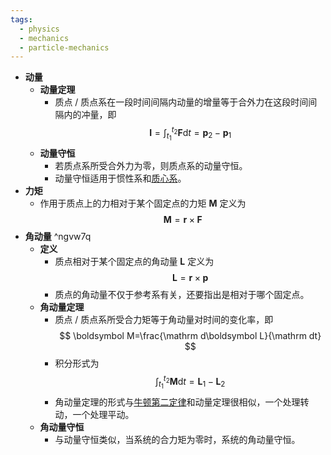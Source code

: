 ```yaml
---
tags:
  - physics
  - mechanics
  - particle-mechanics
---
```

- **动量**
	- **动量定理**
		- 质点 / 质点系在一段时间间隔内动量的增量等于合外力在这段时间间隔内的冲量，即
		  $$
		  \boldsymbol I=\int_{t_1}^{t_2}\boldsymbol F\mathrm dt=\boldsymbol p_2-\boldsymbol p_1
		  $$
	- **动量守恒**
		- 若质点系所受合外力为零，则质点系的动量守恒。
		- 动量守恒适用于惯性系和[质心系](/pages/physics/dynamics/mass-point-system-and-centor-of-mass.md#stv368)。
- **力矩**
	- 作用于质点上的力相对于某个固定点的力矩 $\boldsymbol M$ 定义为
	  $$
	  \boldsymbol M=\boldsymbol r\times\boldsymbol F
	  $$
- **角动量** ^ngvw7q
	- **定义**
		- 质点相对于某个固定点的角动量 $\boldsymbol L$ 定义为
		  $$
		  \boldsymbol L=\boldsymbol r\times\boldsymbol p
		  $$
		- 质点的角动量不仅于参考系有关，还要指出是相对于哪个固定点。
	- **角动量定理**
		- 质点 / 质点系所受合力矩等于角动量对时间的变化率，即
		  $$
		  \boldsymbol M=\frac{\mathrm d\boldsymbol L}{\mathrm dt}
		  $$
		- 积分形式为
		  $$
		  \int_{t_1}^{t_2}\boldsymbol M\mathrm dt=\boldsymbol L_1-\boldsymbol L_2
		  $$
		- 角动量定理的形式与[牛顿第二定律](/pages/physics/dynamics/newtons-law-of-motion.md#t9cc9r)和动量定理很相似，一个处理转动，一个处理平动。
	- **角动量守恒**
		- 与动量守恒类似，当系统的合力矩为零时，系统的角动量守恒。
